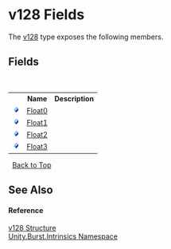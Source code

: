 # v128 Fields
 

The <a href="T_Unity_Burst_Intrinsics_v128">v128</a> type exposes the following members.


## Fields
&nbsp;<table><tr><th></th><th>Name</th><th>Description</th></tr><tr><td>![Public field](media/pubfield.gif "Public field")</td><td><a href="F_Unity_Burst_Intrinsics_v128_Float0">Float0</a></td><td /></tr><tr><td>![Public field](media/pubfield.gif "Public field")</td><td><a href="F_Unity_Burst_Intrinsics_v128_Float1">Float1</a></td><td /></tr><tr><td>![Public field](media/pubfield.gif "Public field")</td><td><a href="F_Unity_Burst_Intrinsics_v128_Float2">Float2</a></td><td /></tr><tr><td>![Public field](media/pubfield.gif "Public field")</td><td><a href="F_Unity_Burst_Intrinsics_v128_Float3">Float3</a></td><td /></tr></table>&nbsp;
<a href="#v128-fields">Back to Top</a>

## See Also


#### Reference
<a href="T_Unity_Burst_Intrinsics_v128">v128 Structure</a><br /><a href="N_Unity_Burst_Intrinsics">Unity.Burst.Intrinsics Namespace</a><br />